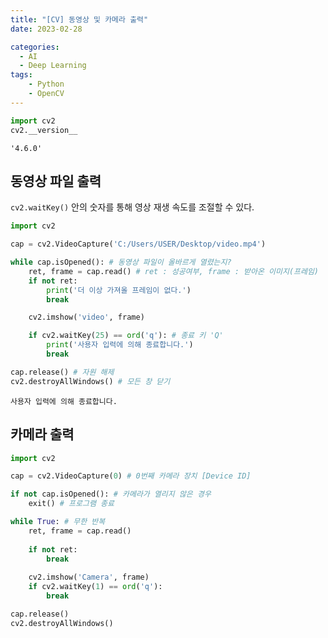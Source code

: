 ```yaml
---
title: "[CV] 동영상 및 카메라 출력"
date: 2023-02-28

categories:
  - AI
  - Deep Learning
tags:
    - Python
    - OpenCV
---
```


```python
import cv2
cv2.__version__
```




    '4.6.0'



## 동영상 파일 출력

`cv2.waitKey()` 안의 숫자를 통해 영상 재생 속도를 조절할 수 있다.


```python
import cv2

cap = cv2.VideoCapture('C:/Users/USER/Desktop/video.mp4')

while cap.isOpened(): # 동영상 파일이 올바르게 열렸는지?
    ret, frame = cap.read() # ret : 성공여부, frame : 받아온 이미지(프레임)
    if not ret:
        print('더 이상 가져올 프레임이 없다.')
        break

    cv2.imshow('video', frame)

    if cv2.waitKey(25) == ord('q'): # 종료 키 'Q'
        print('사용자 입력에 의해 종료합니다.')
        break

cap.release() # 자원 해제
cv2.destroyAllWindows() # 모든 창 닫기
```

    사용자 입력에 의해 종료합니다.
    

## 카메라 출력


```python
import cv2

cap = cv2.VideoCapture(0) # 0번째 카메라 장치 [Device ID]

if not cap.isOpened(): # 카메라가 열리지 않은 경우
    exit() # 프로그램 종료

while True: # 무한 반복
    ret, frame = cap.read()
    
    if not ret:
        break
    
    cv2.imshow('Camera', frame)
    if cv2.waitKey(1) == ord('q'):
        break

cap.release()
cv2.destroyAllWindows()
```
